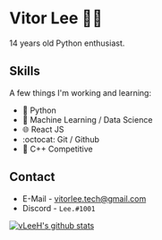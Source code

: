 # Vitor Lee 👨‍💻 
14 years old Python enthusiast.

## Skills 
A few things I'm working and learning:
- 🐍 Python 
- 🤖 Machine Learning  /  Data Science
- 🌐 React JS
- :octocat: Git / Github
- 🔧 C++ Competitive 

## Contact 
- E-Mail - <a>vitorlee.tech@gmail.com</a> 
- Discord - `Lee.#1001` <br>

[![vLeeH's github stats](https://github-readme-stats.vercel.app/api?username=vLeeH&theme=jolly&layout=compact)](https://github.com/vLeeH/)
<br>

